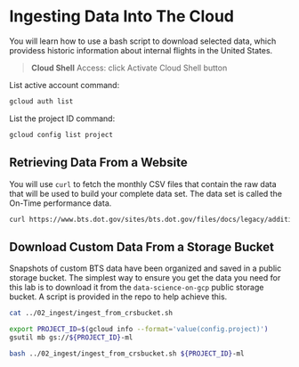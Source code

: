# Ingesting Data Into The Cloud
You will learn how to use a bash script to download selected data, which providess historic information about internal flights in the United States.

> **Cloud Shell**
> Access: click Activate Cloud Shell button 

List active account command:
```bash
gcloud auth list
```
List the project ID command:
```bash
gcloud config list project
```
## Retrieving Data From a Website
You will use `curl` to fetch the monthly CSV files that contain the raw data that will be used to build your complete data set. The data set is called the On-Time performance data.
```bash
curl https://www.bts.dot.gov/sites/bts.dot.gov/files/docs/legacy/additional-attachment-files/ONTIME.TD.201501.REL02.04APR2015.zip --output data.zip
```

## Download Custom Data From a Storage Bucket
Snapshots of custom BTS data have been organized and saved in a public storage bucket.
The simplest way to ensure you get the data you need for this lab is to download it from the  `data-science-on-gcp`  public storage bucket. A script is provided in the repo to help achieve this.
```bash
cat ../02_ingest/ingest_from_crsbucket.sh

export PROJECT_ID=$(gcloud info --format='value(config.project)')
gsutil mb gs://${PROJECT_ID}-ml

bash ../02_ingest/ingest_from_crsbucket.sh ${PROJECT_ID}-ml
```

